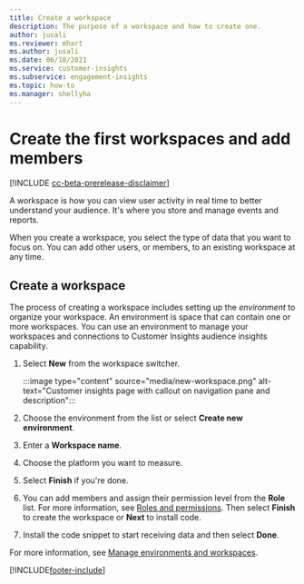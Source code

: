 ```yaml
---
title: Create a workspace
description: The purpose of a workspace and how to create one.
author: jusali
ms.reviewer: mhart
ms.author: jusali
ms.date: 06/18/2021
ms.service: customer-insights
ms.subservice: engagement-insights 
ms.topic: how-to
ms.manager: shellyha
---
```


# Create the first workspaces and add members

[!INCLUDE [cc-beta-prerelease-disclaimer](includes/cc-beta-prerelease-disclaimer.md)]

A workspace is how you can view user activity in real time to better understand your audience. It's where you store and manage events and reports.

When you create a workspace, you select the type of data that you want to focus on. You can add other users, or members, to an existing workspace at any time. 

## Create a workspace

The process of creating a workspace includes setting up the *environment* to organize your workspace. An environment is space that can contain one or more workspaces. You can use an environment to manage your workspaces and connections to Customer Insights audience insights capability.

1. Select **New** from the workspace switcher.

   :::image type="content" source="media/new-workspace.png" alt-text="Customer insights page with callout on navigation pane and description":::

1. Choose the environment from the list or select **Create new environment**.
1. Enter a **Workspace name**.
1. Choose the platform you want to measure.
1. Select **Finish** if you're done. 
1. You can add members and assign their permission level from the **Role** list. For more information, see [Roles and permissions](user-roles.md). Then select **Finish** to create the workspace or **Next** to install code.
1. Install the code snippet to start receiving data and then select **Done**.

For more information, see [Manage environments and workspaces](manage-environments-workspaces.md).

[!INCLUDE[footer-include](../includes/footer-banner.md)]
